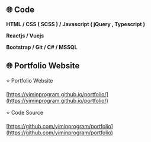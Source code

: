 ## :globe_with_meridians: Code

**HTML  /  CSS ( SCSS )  /  Javascript ( jQuery , Typescript )**

**Reactjs / Vuejs**

**Bootstrap / Git / C# / MSSQL**

## :globe_with_meridians: Portfolio Website

:star: Portfolio Website 

[https://yiminprogram.github.io/portfolio/](https://yiminprogram.github.io/portfolio/)

:star: Code Source 

[https://github.com/yiminprogram/portfolio](https://github.com/yiminprogram/portfolio)
